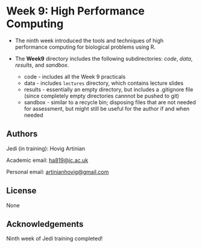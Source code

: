 # Week 9: High Performance Computing

* The ninth week  introduced the tools and techniques of high performance computing for biological problems using R.

* The **Week9** directory includes the following subdirectories: *code*, *data*, *results*, and *sandbox*.
    - code - includes all the Week 9 practicals
    - data - includes `lectures` directory, which contains lecture slides
    - results - essentially an empty directory, but includes a .gitignore file (since completely empty directories cannnot be pushed to git)
    - sandbox - similar to a recycle bin; disposing files that are not needed for assessment, but might still be useful for the author if and when needed

## Authors

Jedi (in training): Hovig Artinian

Academic email: ha819@ic.ac.uk

Personal email: artinianhovig@gmail.com

## License

None

## Acknowledgements

Ninth week of Jedi training completed!
